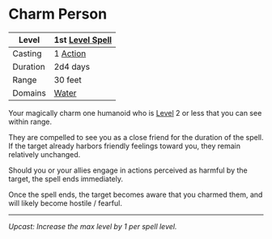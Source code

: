 # Charm Person

| Level    | 1st [Level Spell](../../../Spell%20Level.md)                                           |
| -------- | --------------------------------------------------- |
| Casting  | 1 [Action](../../../../Game%20Procedures/Action.md) |
| Duration | 2d4 days                                            |
| Range    | 30 feet                                             |
| Domains  | [Water](../../../Spell%20Domains/Water.md)          |

Your magically charm one humanoid who is [Level](../../../../Player%20Characters/Derived%20Statistics/Level.md) 2 or less that you can see within range.

They are compelled to see you as a close friend for the duration of the spell. If the target already harbors friendly feelings toward you, they remain relatively unchanged.

Should you or your allies engage in actions perceived as harmful by the target, the spell ends immediately.

Once the spell ends, the target becomes aware that you charmed them, and will likely become hostile / fearful.

---
*Upcast: Increase the max level by 1 per spell level.*